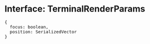 # Interface: TerminalRenderParams

<pre>
{
  focus: boolean,
  position: <Ref to="./serialized-vector">SerializedVector</Ref>
}
</pre>
